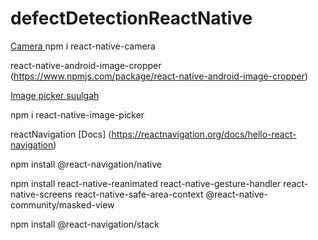 # defectDetectionReactNative

[Camera ](https://www.npmjs.com/package/react-native-camera)
npm i react-native-camera

react-native-android-image-cropper
(https://www.npmjs.com/package/react-native-android-image-cropper)

[Image picker suulgah](https://www.npmjs.com/package/react-native-image-picker)

npm i react-native-image-picker


reactNavigation
[Docs] (https://reactnavigation.org/docs/hello-react-navigation)

npm install @react-navigation/native

npm install react-native-reanimated react-native-gesture-handler react-native-screens react-native-safe-area-context @react-native-community/masked-view

npm install @react-navigation/stack
